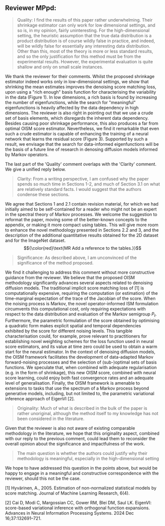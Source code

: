 ## Reviewer MPpd:

> Quality: I find the results of this paper rather underwhelming. Their shrinkage estimator can only work for low dimensional settings, and so is, in my opinion, fairly uninteresting. For the high-dimensional setting, the heuristic assumption that the true data distribution is a product distribution is of course wildly false in practice, and indeed, will be wildly false for essentially any interesting data distribution. Other than this, most of the theory is more or less standard results, and so the only justification for this method must be from the experimental results. However, the experimental evaluation is quite shallow and only on small scale instances.

We thank the reviewer for their comments. Whilst the proposed shrinkage estimator indeed works only in low-dimensional settings, we show that shrinking the mean estimates improves the denoising score matching loss, upon using a "rich enough" basis function for characterising the variability in the data (Figure 1). In low dimensions, a rich basis is found by increasing the number of eigenfunctions, while the search for "meaningful" eigenfunctions is heavily affected by the data dependency in high dimensions. The reviewer is also right in pointing out that we use a crude set of basis elements, which disregards the inherent data dependency. Besides causing poor shrinkage performance, this also produces a far from optimal OISM score estimator. Nevertheless, we find it remarkable that even such a crude estimator is capable of enhancing the training of a neural network that learns the residual score (Figure 3). Supported by such a result, we envisage that the search for data-informed eigenfunctions will be the basis of a future line of research in denosing diffusion models informed by Markov operators. 

The last part of the 'Quality' comment overlaps with the 'Clarity' comment. We give a unified reply below. 

> Clarity: From a writing perspective, I am confused why the paper spends so much time in Sections 1-2, and much of Section 3.1 on what are relatively standard facts. I would suggest that the authors condense these sections.

We agree that Sections 1 and 2.1 contain revision material, for which we had initially aimed to be self-contained for a reader who might not be an expert in the spectral theory of Markov processes. We welcome the suggestion to reformat the paper, moving some of the better-known concepts to the appendix, or making it more compact using tables. This will give more room to enhance the novel methodology presented in Sections 2.2 and 3, and the description of the additional quantitative results obtained for the 2D dataset and for the ImageNet dataset. $${\color{red}\text{MR Add a reference to the tables.}}$$ 

> Significance: As described above, I am unconvinced of the significance of the method proposed.

We find it challenging to address this comment without more constructive guidance from the reviewer. We believe that the proposed OISM methodology significantly advances several aspects related to denoising diffusion models. The traditional implicit score matching loss of [1] is computationally expensive, requiring the computation (or estimation) of the time-marginal expectation of the trace of the Jacobian of the score. When the noising process is Markov, the novel operator-informed ISM formulation circumvents this computational cost, only requiring expectations with respect to the data distribution and evaluation of the Markov semigroup $P_t$. Furthermore, the parametric formulation of the score obtained by optimising a quadratic form makes explicit spatial and temporal dependencies exhibited by the score for different noising levels. This tangible characterisation could, for example, prove relevant to practitioners for establishing novel weighting schemes for the loss function used in neural score estimators, and its value at time zero could be used to obtain a warm start for the neural estimator. In the context of denoising diffusion models, the OISM framework facilitates the development of data-adapted Markov forward-noising processes and the selection of (sub-)optimal sets of basis functions. We speculate that, when combined with adequate regularisation (e.g. in the form of shrinkage), this new OISM score, combined with neural score learning, could  enjoy both fast convergence rates and an adequate level of generalisation. 
Finally, the OISM framework is amenable to extensions to tasks  that use the spectrum of a Markov process beyond generative models, including, but not limited to, the parametric variational inference approach of EigenVI [2].  


> Originality: Much of what is described in the bulk of the paper is rather unoriginal, although the method itself to my knowledge has not been considered in the literature.

Given that the reviewer is also not aware of existing comparable methodology in the literature, we hope that this originality aspect, combined with our reply to the previous comment, could lead them to reconsider the overall opinion about the significance and impactfulness of the work. 

> The main question is whether the authors could justify why their methodology is meaningful, especially in the high-dimensional setting

We hope to have addressed this question in the points above, but would be happy to engage in a meaningful and constructive correspondence with the reviewer, should this not be the case. 

[1] Hyvärinen, A., 2005. Estimation of non-normalized statistical models by score matching. Journal of Machine Learning Research, 6(4).

[2] Cai D, Modi C, Margossian CC, Gower RM, Blei DM, Saul LK. EigenVI: score-based variational inference with orthogonal function expansions. Advances in Neural Information Processing Systems. 2024 Dec 16;37:132691–721.


